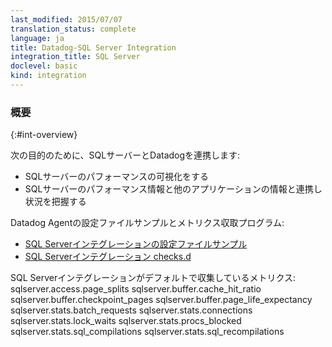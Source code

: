 ```yaml
---
last_modified: 2015/07/07
translation_status: complete
language: ja
title: Datadog-SQL Server Integration
integration_title: SQL Server
doclevel: basic
kind: integration
---
```


<!-- ### Overview
{:#int-overview}

Connect SQL Server to Datadog in order to:

- Visualize your database performance.
- Correlate the performance of SQL Server with the rest of your applications. -->

### 概要
{:#int-overview}

次の目的のために、SQLサーバーとDatadogを連携します:

* SQLサーバーのパフォーマンスの可視化をする
* SQLサーバーのパフォーマンス情報と他のアプリケーションの情報と連携し状況を把握する

<!-- From the open-source Agent:

* [SQL Server YAML example](https://github.com/DataDog/dd-agent/blob/master/conf.d/sqlserver.yaml.example)
* [SQL Server checks.d](https://github.com/DataDog/dd-agent/blob/master/checks.d/sqlserver.py) -->

Datadog Agentの設定ファイルサンプルとメトリクス収取プログラム:

* [SQL Serverインテグレーションの設定ファイルサンプル](https://github.com/DataDog/dd-agent/blob/master/conf.d/sqlserver.yaml.example)
* [SQL Serverインテグレーション checks.d](https://github.com/DataDog/dd-agent/blob/master/checks.d/sqlserver.py)


<!-- The following metrics are collected by default with the SQL Server integration:

    sqlserver.access.page_splits
    sqlserver.buffer.cache_hit_ratio
    sqlserver.buffer.checkpoint_pages
    sqlserver.buffer.page_life_expectancy
    sqlserver.stats.batch_requests
    sqlserver.stats.connections
    sqlserver.stats.lock_waits
    sqlserver.stats.procs_blocked
    sqlserver.stats.sql_compilations
    sqlserver.stats.sql_recompilations -->

 SQL Serverインテグレーションがデフォルトで収集しているメトリクス:
    sqlserver.access.page_splits
    sqlserver.buffer.cache_hit_ratio
    sqlserver.buffer.checkpoint_pages
    sqlserver.buffer.page_life_expectancy
    sqlserver.stats.batch_requests
    sqlserver.stats.connections
    sqlserver.stats.lock_waits
    sqlserver.stats.procs_blocked
    sqlserver.stats.sql_compilations
    sqlserver.stats.sql_recompilations
